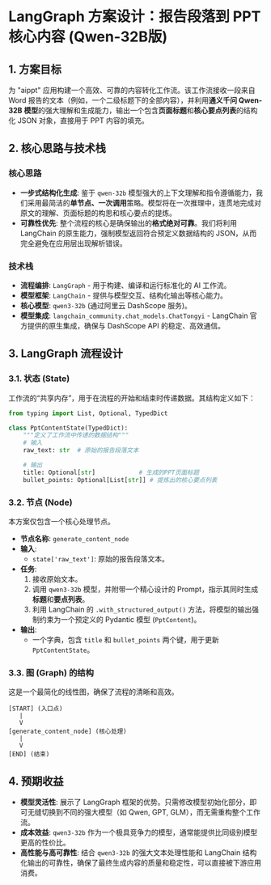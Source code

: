 

# LangGraph 方案设计：报告段落到 PPT 核心内容 (Qwen-32B版)

## 1. 方案目标

为 "aippt" 应用构建一个高效、可靠的内容转化工作流。该工作流接收一段来自 Word 报告的文本（例如，一个二级标题下的全部内容），并利用**通义千问 Qwen-32B 模型**的强大理解和生成能力，输出一个包含**页面标题**和**核心要点列表**的结构化 JSON 对象，直接用于 PPT 内容的填充。

## 2. 核心思路与技术栈

### 核心思路

*   **一步式结构化生成**: 鉴于 `qwen-32b` 模型强大的上下文理解和指令遵循能力，我们采用最简洁的**单节点、一次调用**策略。模型将在一次推理中，连贯地完成对原文的理解、页面标题的构思和核心要点的提炼。
*   **可靠性优先**: 整个流程的核心是确保输出的**格式绝对可靠**。我们将利用 LangChain 的原生能力，强制模型返回符合预定义数据结构的 JSON，从而完全避免在应用层出现解析错误。

### 技术栈

*   **流程编排**: `LangGraph` - 用于构建、编译和运行标准化的 AI 工作流。
*   **模型框架**: `LangChain` - 提供与模型交互、结构化输出等核心能力。
*   **核心模型**: `qwen3-32b` (通过阿里云 DashScope 服务)。
*   **模型集成**: `langchain_community.chat_models.ChatTongyi` - LangChain 官方提供的原生集成，确保与 DashScope API 的稳定、高效通信。

## 3. LangGraph 流程设计

### 3.1. 状态 (State)

工作流的“共享内存”，用于在流程的开始和结束时传递数据。其结构定义如下：

```python
from typing import List, Optional, TypedDict

class PptContentState(TypedDict):
    """定义了工作流中传递的数据结构"""
    # 输入
    raw_text: str  # 原始的报告段落文本

    # 输出
    title: Optional[str]            # 生成的PPT页面标题
    bullet_points: Optional[List[str]] # 提炼出的核心要点列表
```

### 3.2. 节点 (Node)

本方案仅包含一个核心处理节点。

*   **节点名称**: `generate_content_node`
*   **输入**:
    *   `state['raw_text']`: 原始的报告段落文本。
*   **任务**:
    1.  接收原始文本。
    2.  调用 `qwen3-32b` 模型，并附带一个精心设计的 Prompt，指示其同时生成**标题**和**要点列表**。
    3.  利用 LangChain 的 `.with_structured_output()` 方法，将模型的输出强制约束为一个预定义的 Pydantic 模型 (`PptContent`)。
*   **输出**:
    *   一个字典，包含 `title` 和 `bullet_points` 两个键，用于更新 `PptContentState`。

### 3.3. 图 (Graph) 的结构

这是一个最简化的线性图，确保了流程的清晰和高效。

```
[START] (入口点)
   |
   V
[generate_content_node] (核心处理)
   |
   V
[END] (结束)
```

## 4. 预期收益

*   **模型灵活性**: 展示了 LangGraph 框架的优势。只需修改模型初始化部分，即可无缝切换到不同的强大模型（如 Qwen, GPT, GLM），而无需重构整个工作流。
*   **成本效益**: `qwen3-32b` 作为一个极具竞争力的模型，通常能提供比同级别模型更高的性价比。
*   **高性能与高可靠性**: 结合 `qwen3-32b` 的强大文本处理性能和 LangChain 结构化输出的可靠性，确保了最终生成内容的质量和稳定性，可以直接被下游应用消费。